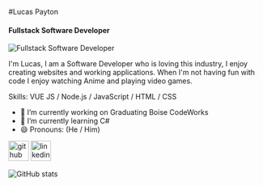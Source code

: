 #Lucas Payton
#### Fullstack Software Developer
![Fullstack Software Developer](https://quotefancy.com/media/wallpaper/3840x2160/3926219-Russell-Simmons-Quote-Surround-yourself-with-people-who-are.jpg)

I'm Lucas, I am a Software Developer who is loving this industry, I enjoy creating websites and working applications. When I'm not having fun with code I enjoy watching Anime and playing video games.

Skills: VUE JS / Node.js / JavaScript / HTML / CSS

- 🔭 I’m currently working on Graduating Boise CodeWorks 
- 🌱 I’m currently learning C# 
- 😄 Pronouns: (He / Him) 


[<img src='https://cdn.jsdelivr.net/npm/simple-icons@3.0.1/icons/github.svg' alt='github' height='40'>](https://github.com/Jarrod-Payton)  [<img src='https://cdn.jsdelivr.net/npm/simple-icons@3.0.1/icons/linkedin.svg' alt='linkedin' height='40'>](https://www.linkedin.com/in/https://www.linkedin.com/in/lucaspayton//)  

![GitHub stats](https://github-readme-stats.vercel.app/api?username=Jarrod-Payton&show_icons=true)  

